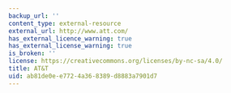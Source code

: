 ```yaml
---
backup_url: ''
content_type: external-resource
external_url: http://www.att.com/
has_external_licence_warning: true
has_external_license_warning: true
is_broken: ''
license: https://creativecommons.org/licenses/by-nc-sa/4.0/
title: AT&T
uid: ab81de0e-e772-4a36-8389-d8883a7901d7
---
```


